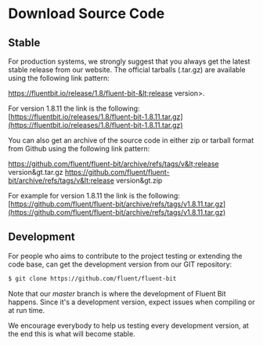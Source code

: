 # Download Source Code

## Stable

For production systems, we strongly suggest that you always get the latest stable release from our website.
The official tarballs \(.tar.gz\) are available using the following link pattern:

https://fluentbit.io/release/1.8/fluent-bit-&lt;release version&gt;.

For version 1.8.11 the link is the following: [https://fluentbit.io/releases/1.8/fluent-bit-1.8.11.tar.gz](https://fluentbit.io/releases/1.8/fluent-bit-1.8.11.tar.gz)

You can also get an archive of the source code in either zip or tarball format from Github using the following link pattern:

https://github.com/fluent/fluent-bit/archive/refs/tags/v&lt;release version&gt.tar.gz
https://github.com/fluent/fluent-bit/archive/refs/tags/v&lt;release version&gt.zip

For example for version 1.8.11 the link is the following: [https://github.com/fluent/fluent-bit/archive/refs/tags/v1.8.11.tar.gz](https://github.com/fluent/fluent-bit/archive/refs/tags/v1.8.11.tar.gz)

## Development

For people who aims to contribute to the project testing or extending the code base, can get the development version from our GIT repository:

```bash
$ git clone https://github.com/fluent/fluent-bit
```

Note that our _master_ branch is where the development of Fluent Bit happens. Since it's a development version, expect issues when compiling or at run time.

We encourage everybody to help us testing every development version, at the end this is what will become stable.

